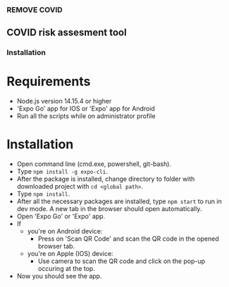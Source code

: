 ### REMOVE COVID

## COVID risk assesment tool

### Installation

# Requirements

- Node.js version 14.15.4 or higher
- 'Expo Go' app for IOS or 'Expo' app for Android
- Run all the scripts while on administrator profile

# Installation

- Open command line (cmd.exe, powershell, git-bash).
- Type `npm install -g expo-cli`.
- After the package is installed, change directory to folder with downloaded project with `cd <global path>`.
- Type `npm install`.
- After all the necessary packages are installed, type `npm start` to run in dev mode. A new tab in the browser should open automatically.
- Open 'Expo Go' or 'Expo' app.
- If
  - you're on Android device:
    - Press on 'Scan QR Code' and scan the QR code in the opened browser tab.
  - you're on Apple (IOS) device:
    - Use camera to scan the QR code and click on the pop-up occuring at the top.
- Now you should see the app.
